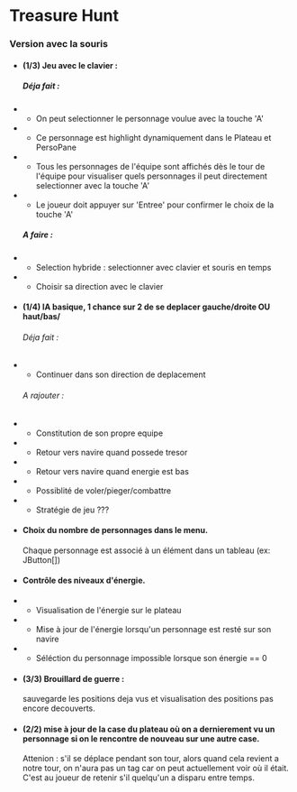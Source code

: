 # Treasure Hunt

### Version avec la souris
 
 * #### (1/3) Jeu avec le clavier :
   ##### Déja fait :
 * * On peut selectionner le personnage voulue avec la touche 'A'
 * * Ce personnage est highlight dynamiquement dans le Plateau et PersoPane
 * * Tous les personnages de l'équipe sont affichés dès le tour de l'équipe pour visualiser quels personnages
 il peut directement selectionner avec la touche 'A'
 * * Le joueur doit appuyer sur 'Entree' pour confirmer le choix de la touche 'A'
   ##### A faire :
 * * Selection hybride : selectionner avec clavier et souris en temps
 * * Choisir sa direction avec le clavier
 
 * #### (1/4) IA basique, 1 chance sur 2 de se deplacer gauche/droite OU haut/bas/  
   ###### Déja fait :
* * Continuer dans son direction de deplacement

  ###### A rajouter :
 * * Constitution de son propre equipe
 * * Retour vers navire quand possede tresor
 * * Retour vers navire quand energie est bas
 * * Possiblité de voler/pieger/combattre
 * * Stratégie de jeu ???

 * #### Choix du nombre de personnages dans le menu.
     Chaque personnage est associé à un élément dans
 un tableau (ex: JButton[])
 

 * #### Contrôle des niveaux d'énergie.
 * * Visualisation de l'énergie sur le plateau
 * * Mise à jour de l'énergie lorsqu'un personnage est resté sur son navire
 * * Séléction du personnage impossible lorsque son énergie == 0


 * #### (3/3) Brouillard de guerre :
    sauvegarde les positions deja vus et visualisation des positions pas encore decouverts.

 * #### (2/2) mise à jour de la case du plateau où on a dernierement vu un personnage si on le rencontre de nouveau sur une autre case.  
   Attenion : s'il se déplace pendant son tour, alors quand cela revient
 a notre tour, on n'aura pas un tag car on peut actuellement voir où il était. C'est au joueur de retenir
 s'il quelqu'un a disparu entre temps.
